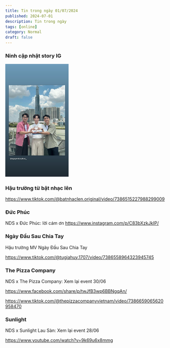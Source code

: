 ```yaml
---
title: Tin trong ngày 01/07/2024
published: 2024-07-01
description: Tin trong ngày
tags: [online]
category: Normal
draft: false
---
```


### Ninh cập nhật story IG 

<img src="2014_07_01/story1.jpg" width = 200 /> 


### Hậu trường từ bật nhạc lên 

https://www.tiktok.com/@batnhaclen.original/video/7386515227988299009

### Đức Phúc

NDS x Đức Phúc: lời cám ơn 
https://www.instagram.com/p/C83bXzkJkIP/

### Ngày Đầu Sau Chia Tay

Hậu trường MV Ngày Đầu Sau Chia Tay

https://www.tiktok.com/@tugiahuy.1707/video/7386558964323945745 

### The Pizza Company

NDS x The Pizza Company: Xem lại event 30/06 

https://www.facebook.com/share/p/twJfB3wp6BBNgqAn/

https://www.tiktok.com/@thepizzacompanyvietnam/video/7386659065620958470

### Sunlight

NDS x Sunlight Lau Sàn: Xem lại event 28/06 

https://www.youtube.com/watch?v=9k69u6x8mmg

